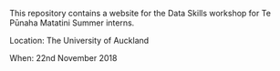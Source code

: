 This repository contains a website for the Data Skills workshop for Te Pūnaha Matatini Summer interns.

Location: The University of Auckland

When: 22nd November 2018
